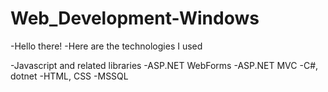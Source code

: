 # Web_Development-Windows

-Hello there!
-Here are the technologies I used

-Javascript and related libraries
-ASP.NET WebForms
-ASP.NET MVC
-C#, dotnet
-HTML, CSS
-MSSQL


